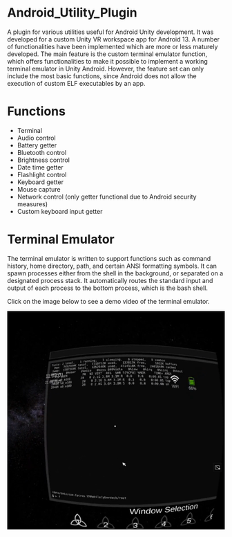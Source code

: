 # Android_Utility_Plugin
A plugin for various utilities useful for Android Unity development. It was developed for a custom Unity VR workspace app for Android 13. A number of functionalities have been implemented which are more or less maturely developed. The main feature is the custom terminal emulator function, which offers functionalities to make it possible to implement a working terminal emulator in Unity Android. However, the feature set can only include the most basic functions, since Android does not allow the execution of custom ELF executables by an app.

# Functions
- Terminal
- Audio control
- Battery getter
- Bluetooth control
- Brightness control
- Date time getter
- Flashlight control
- Keyboard getter
- Mouse capture
- Network control (only getter functional due to Android security measures)
- Custom keyboard input getter

# Terminal Emulator
The terminal emulator is written to support functions such as command history, home directory, path, and certain ANSI formatting symbols. It can spawn processes either from the shell in the background, or separated on a designated process stack. It automatically routes the standard input and output of each process to the bottom process, which is the bash shell.

Click on the image below to see a demo video of the terminal emulator.

[![VR Terminal Screenshot](Images/Screenshot.png)](https://youtu.be/0Mu04yYoRx0)